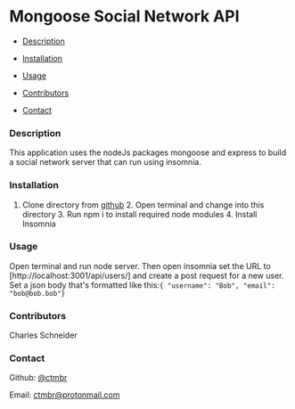 # Mongoose Social Network API

- [Description](#description)

- [Installation](#installation)

- [Usage](#usage)

- [Contributors](#contributors)

- [Contact](#contact)

### Description

This application uses the nodeJs packages mongoose and express to build a social network server that can run using insomnia.

### Installation

1. Clone directory from [github](https://github.com/ctmbr/mongooseSocialNetAPI) 2. Open terminal and change into this directory 3. Run npm i to install required node modules 4. Install Insomnia

### Usage

Open terminal and run node server. Then open insomnia set the URL to [http://localhost:3001/api/users/] and create a post request for a new user. Set a json body that's formatted like this:`{ "username": "Bob", "email": "bob@bob.bob"}`

### Contributors

Charles Schneider

### Contact

Github: [@ctmbr](https://github.com/ctmbr/)

Email: [ctmbr@protonmail.com](mailto:ctmbr@protonmail.com)
